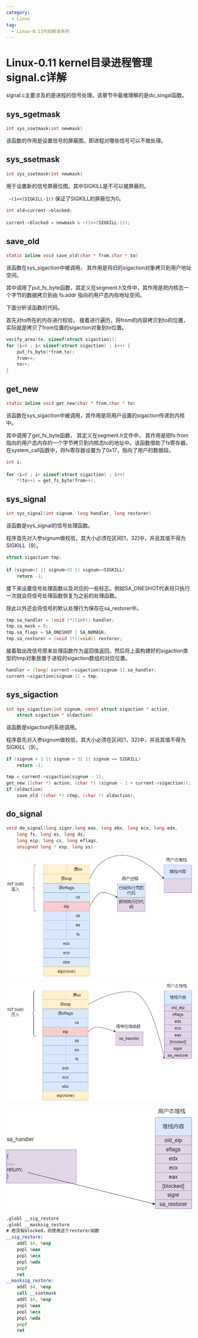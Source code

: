 ```yaml
---
category:
  - Linux
tag:
  - Linux-0.11代码解读系列
---
```



# Linux-0.11 kernel目录进程管理signal.c详解

signal.c主要涉及的是进程的信号处理。该章节中最难理解的是do_singal函数。

## sys_sgetmask
```c
int sys_ssetmask(int newmask)
```
该函数的作用是设置信号的屏蔽图，即进程对哪些信号可以不做处理。

## sys_ssetmask
```c
int sys_ssetmask(int newmask)
```
用于设置新的信号屏蔽位图。其中SIGKILL是不可以被屏蔽的。

``` ~(1<<(SIGKILL-1))``` 保证了SIGKILL的屏蔽位为0。

```c
int old=current->blocked;

current->blocked = newmask & ~(1<<(SIGKILL-1));
```
## save_old
```c
static inline void save_old(char * from,char * to)
```
该函数在sys_sigaction中被调用， 其作用是将旧的sigaction对象拷贝到用户地址空间。

其中调用了put_fs_byte函数，其定义在segment.h文件中，其作用是把内核态一个字节的数据拷贝到由 fs:addr 指向的用户态内存地址空间。

下面分析该函数的代码。

首先对to所在的内存进行校验， 接着进行遍历，将from的内容拷贝到to的位置， 实际就是拷贝了from位置的sigaction对象到to位置。
```c
verify_area(to, sizeof(struct sigaction));
for (i=0 ; i< sizeof(struct sigaction) ; i++) {
	put_fs_byte(*from,to);
	from++;
	to++;
}
```
## get_new
```c
static inline void get_new(char * from,char * to)
```
该函数在sys_sigaction中被调用，其作用是将用户设置的sigaction传递到内核中。

其中调用了get_fs_byte函数， 其定义在segment.h文件中， 其作用是把fs:from 指向的用户态内存的一个字节拷贝到内核态to的地址中。该函数借助了fs寄存器，在system_call函数中，将fs寄存器设置为了0x17，指向了用户的数据段。


```c
int i;

for (i=0 ; i< sizeof(struct sigaction) ; i++)
	*(to++) = get_fs_byte(from++);
```

## sys_signal
```c
int sys_signal(int signum, long handler, long restorer)
```
该函数是sys_signal的信号处理函数。

程序首先对入参signum做校验，其大小必须在区间[1，32]中，并且其值不得为SIGKILL（9）。
```c
struct sigaction tmp;

if (signum<1 || signum>32 || signum==SIGKILL)
	return -1;
```

接下来设置信号处理函数以及对应的一些标志。例如SA_ONESHOT代表将只执行一次就会将信号处理函数恢复为之前的处理函数。

除此以外还会将信号的默认处理行为保存在sa_restorer中。
```c
tmp.sa_handler = (void (*)(int)) handler;
tmp.sa_mask = 0;
tmp.sa_flags = SA_ONESHOT | SA_NOMASK;
tmp.sa_restorer = (void (*)(void)) restorer;
```

接着取出改信号原来处理函数作为返回值返回。然后将上面构建好的sigaction类型的tmp对象放置于进程的sigaction数组的对应位置。
```c
handler = (long) current->sigaction[signum-1].sa_handler;
current->sigaction[signum-1] = tmp;
```
## sys_sigaction
```c
int sys_sigaction(int signum, const struct sigaction * action,
	struct sigaction * oldaction)
```
该函数是sigaction的系统调用。

程序首先对入参signum做校验，其大小必须在区间[1，32]中，并且其值不得为SIGKILL（9）。
```c
if (signum < 1 || signum > 32 || signum == SIGKILL)
	return -1;
```

```c
tmp = current->sigaction[signum - 1];
get_new ((char *) action, (char *) (signum - 1 + current->sigaction));
if (oldaction)
	save_old ((char *) &tmp, (char *) oldaction);
```
## do_signal
```c
void do_signal(long signr,long eax, long ebx, long ecx, long edx,
	long fs, long es, long ds,
	long eip, long cs, long eflags,
	unsigned long * esp, long ss)
```

![do_signal1](https://github.com/zgjsxx/static-img-repo/raw/main/blog/Linux/Linux-0.11-kernel/signal/signal_raw.png)


![do_after](https://github.com/zgjsxx/static-img-repo/raw/main/blog/Linux/Linux-0.11-kernel/signal/signal_after.png)


![sa_restore](https://github.com/zgjsxx/static-img-repo/raw/main/blog/Linux/Linux-0.11-kernel/signal/sa_restore.png)

```asm
.globl __sig_restore
.globl __masksig_restore
# 若没有blocked，则使用这个restorer函数
__sig_restore:
    addl $4, %esp
	popl %eax
	popl %ecx
	popl %edx
	popf
	ret
__masksig_restore:
    addl $4, %esp
	call __ssetmask
	addl $4, %esp
	popl %eax
	popl %ecx
	popl %edx
	popf
	ret
```

